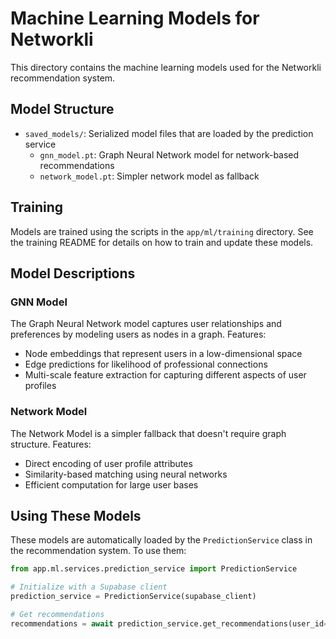 # Machine Learning Models for Networkli

This directory contains the machine learning models used for the Networkli recommendation system.

## Model Structure

- `saved_models/`: Serialized model files that are loaded by the prediction service
   - `gnn_model.pt`: Graph Neural Network model for network-based recommendations
   - `network_model.pt`: Simpler network model as fallback

## Training

Models are trained using the scripts in the `app/ml/training` directory. See the training README for details on how to train and update these models.

## Model Descriptions

### GNN Model

The Graph Neural Network model captures user relationships and preferences by modeling users as nodes in a graph. Features:

- Node embeddings that represent users in a low-dimensional space
- Edge predictions for likelihood of professional connections
- Multi-scale feature extraction for capturing different aspects of user profiles

### Network Model

The Network Model is a simpler fallback that doesn't require graph structure. Features:

- Direct encoding of user profile attributes
- Similarity-based matching using neural networks
- Efficient computation for large user bases

## Using These Models

These models are automatically loaded by the `PredictionService` class in the recommendation system. To use them:

```python
from app.ml.services.prediction_service import PredictionService

# Initialize with a Supabase client
prediction_service = PredictionService(supabase_client)

# Get recommendations
recommendations = await prediction_service.get_recommendations(user_id="user123")
``` 